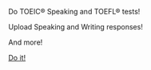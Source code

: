 Do TOEIC® Speaking and TOEFL® tests!

Upload Speaking and Writing responses!

And more!

[Do it!](https://etsit.moodlecloud.com)

